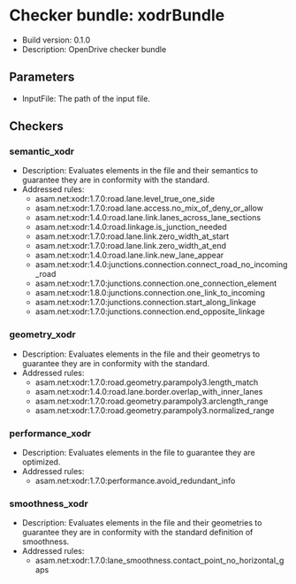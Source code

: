 # Checker bundle: xodrBundle

* Build version:  0.1.0
* Description:    OpenDrive checker bundle

## Parameters

* InputFile: The path of the input file.

## Checkers

### semantic_xodr

* Description: Evaluates elements in the file and their semantics to guarantee they are in conformity with the standard.
* Addressed rules:
  * asam.net:xodr:1.7.0:road.lane.level_true_one_side
  * asam.net:xodr:1.7.0:road.lane.access.no_mix_of_deny_or_allow
  * asam.net:xodr:1.4.0:road.lane.link.lanes_across_lane_sections
  * asam.net:xodr:1.4.0:road.linkage.is_junction_needed
  * asam.net:xodr:1.7.0:road.lane.link.zero_width_at_start
  * asam.net:xodr:1.7.0:road.lane.link.zero_width_at_end
  * asam.net:xodr:1.4.0:road.lane.link.new_lane_appear
  * asam.net:xodr:1.4.0:junctions.connection.connect_road_no_incoming_road
  * asam.net:xodr:1.7.0:junctions.connection.one_connection_element
  * asam.net:xodr:1.8.0:junctions.connection.one_link_to_incoming
  * asam.net:xodr:1.7.0:junctions.connection.start_along_linkage
  * asam.net:xodr:1.7.0:junctions.connection.end_opposite_linkage

### geometry_xodr

* Description: Evaluates elements in the file and their geometrys to guarantee they are in conformity with the standard.
* Addressed rules:
  * asam.net:xodr:1.7.0:road.geometry.parampoly3.length_match
  * asam.net:xodr:1.4.0:road.lane.border.overlap_with_inner_lanes
  * asam.net:xodr:1.7.0:road.geometry.parampoly3.arclength_range
  * asam.net:xodr:1.7.0:road.geometry.parampoly3.normalized_range

### performance_xodr

* Description: Evaluates elements in the file to guarantee they are optimized.
* Addressed rules:
  * asam.net:xodr:1.7.0:performance.avoid_redundant_info

### smoothness_xodr

* Description: Evaluates elements in the file and their geometries to guarantee they are in conformity with the standard definition of smoothness.
* Addressed rules:
  * asam.net:xodr:1.7.0:lane_smoothness.contact_point_no_horizontal_gaps
